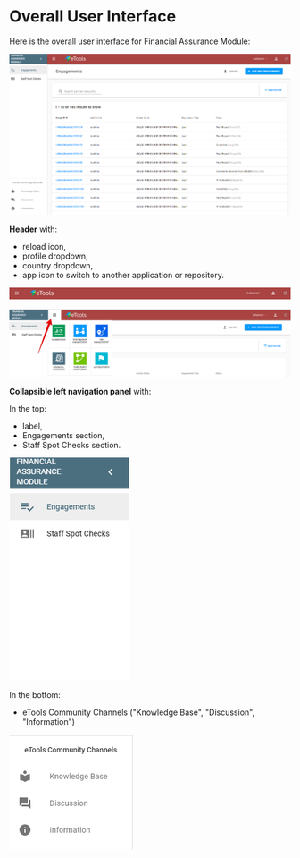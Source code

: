 # Overall User Interface

Here is the overall user interface for Financial Assurance Module:

![Overall user interface](../.gitbook/assets/22%20%281%29.png)

**Header** with:

* reload icon,
* profile dropdown,
* country dropdown,
* app icon to switch to another application or repository.

![Header](../.gitbook/assets/23.png)

![Switch to other applications](../.gitbook/assets/118.png)

**Сollapsible left navigation panel** with:

In the top:

* label,
* Engagements section,
* Staff Spot Checks section.

![Top of the left navigation panel](../.gitbook/assets/4.png)

In the bottom:

* eTools Community Channels \("Knowledge Base", "Discussion", "Information"\)

![Bottom of the left navigation panel](../.gitbook/assets/24%20%281%29.png)

  


